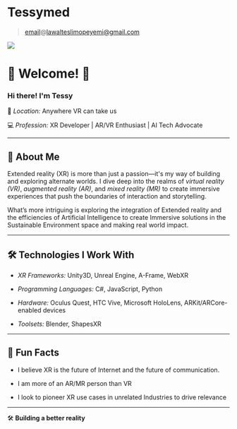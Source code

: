 # Tessymed

  >   [email](mailto:email@lawalteslimopeyemi@gmail.com)@[lawalteslimopeyemi@gmail.com](https://lawalteslimopeyemi@gmail.com)

![](https://lh7-rt.googleusercontent.com/docsz/AD_4nXcLBgKHgjzNc-nfVHsCSr9jrIYyocjZAXeBrsuueUdybNYL2GITTfO9Nz5w47tMhYzJYgxhnDR0mGy5EIrO9cX790oo63X6rJVqtTiW0r29lfzyub2O-E8nlbqQhSjvow7IhOx3bw?key=5wdDgIDSLAobQBW7Gss6qoeA)

# 👾 Welcome! 🌌  

### Hi there! I'm Tessy

📍 *Location:* Anywhere VR can take us  

💻 *Profession:* XR Developer | AR/VR Enthusiast | AI Tech Advocate  

---




## 🚀 About Me  

Extended reality (XR) is more than just a passion—it's my way of building and exploring alternate worlds. I dive deep into the realms of *virtual reality (VR)*, *augmented reality (AR)*, and *mixed reality (MR)* to create immersive experiences that push the boundaries of interaction and storytelling.

What’s more intriguing is exploring the integration of Extended reality and the efficiencies of Artificial Intelligence to create Immersive solutions in the Sustainable Environment space and making real world impact. 

---

## 🛠 Technologies I Work With  

- *XR Frameworks:* Unity3D, Unreal Engine, A-Frame, WebXR  

- *Programming Languages:* C#, JavaScript, Python  

- *Hardware:* Oculus Quest, HTC Vive, Microsoft HoloLens, ARKit/ARCore-enabled devices  

- *Toolsets:* Blender, ShapesXR

---

## 🌟 Fun Facts  

- I believe XR is the future of Internet and the future of communication. 

- I am more of an AR/MR person than VR

- I look to pioneer XR use cases in unrelated Industries to drive relevance

---

🛠 **Building a better reality**
